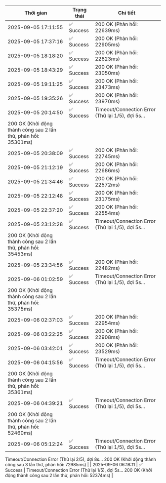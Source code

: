 | Thời gian | Trạng thái | Chi tiết |
|---|---|---|
| 2025-09-05 17:11:55 | ✅ Success | 200 OK (Phản hồi: 22639ms) |
| 2025-09-05 17:37:16 | ✅ Success | 200 OK (Phản hồi: 22905ms) |
| 2025-09-05 18:18:20 | ✅ Success | 200 OK (Phản hồi: 22623ms) |
| 2025-09-05 18:43:29 | ✅ Success | 200 OK (Phản hồi: 23050ms) |
| 2025-09-05 19:11:25 | ✅ Success | 200 OK (Phản hồi: 23473ms) |
| 2025-09-05 19:35:26 | ✅ Success | 200 OK (Phản hồi: 23970ms) |
| 2025-09-05 20:14:50 | ✅ Success | Timeout/Connection Error (Thử lại 1/5), đợi 5s...
200 OK (Khởi động thành công sau 2 lần thử, phản hồi: 35301ms) |
| 2025-09-05 20:38:09 | ✅ Success | 200 OK (Phản hồi: 22745ms) |
| 2025-09-05 21:12:19 | ✅ Success | 200 OK (Phản hồi: 22686ms) |
| 2025-09-05 21:34:46 | ✅ Success | 200 OK (Phản hồi: 22572ms) |
| 2025-09-05 22:12:48 | ✅ Success | 200 OK (Phản hồi: 23175ms) |
| 2025-09-05 22:37:20 | ✅ Success | 200 OK (Phản hồi: 22554ms) |
| 2025-09-05 23:12:28 | ✅ Success | Timeout/Connection Error (Thử lại 1/5), đợi 5s...
200 OK (Khởi động thành công sau 2 lần thử, phản hồi: 35453ms) |
| 2025-09-05 23:34:56 | ✅ Success | 200 OK (Phản hồi: 22482ms) |
| 2025-09-06 01:02:59 | ✅ Success | Timeout/Connection Error (Thử lại 1/5), đợi 5s...
200 OK (Khởi động thành công sau 2 lần thử, phản hồi: 35375ms) |
| 2025-09-06 02:37:03 | ✅ Success | 200 OK (Phản hồi: 22954ms) |
| 2025-09-06 03:22:25 | ✅ Success | 200 OK (Phản hồi: 22908ms) |
| 2025-09-06 03:42:01 | ✅ Success | 200 OK (Phản hồi: 23529ms) |
| 2025-09-06 04:15:56 | ✅ Success | Timeout/Connection Error (Thử lại 1/5), đợi 5s...
200 OK (Khởi động thành công sau 2 lần thử, phản hồi: 35361ms) |
| 2025-09-06 04:39:21 | ✅ Success | Timeout/Connection Error (Thử lại 1/5), đợi 5s...
200 OK (Khởi động thành công sau 2 lần thử, phản hồi: 52460ms) |
| 2025-09-06 05:12:24 | ✅ Success | Timeout/Connection Error (Thử lại 1/5), đợi 5s...
Timeout/Connection Error (Thử lại 2/5), đợi 8s...
200 OK (Khởi động thành công sau 3 lần thử, phản hồi: 72985ms) |
| 2025-09-06 06:18:11 | ✅ Success | Timeout/Connection Error (Thử lại 1/5), đợi 5s...
200 OK (Khởi động thành công sau 2 lần thử, phản hồi: 52374ms) |
